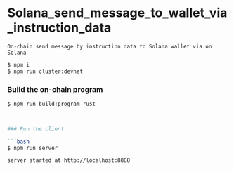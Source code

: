# Solana_send_message_to_wallet_via_instruction_data


    On-chain send message by instruction data to Solana wallet via on Solana




```bash
$ npm i
$ npm run cluster:devnet
```
### Build the on-chain program


```bash
$ npm run build:program-rust



### Run the client

```bash
$ npm run server

server started at http://localhost:8888
